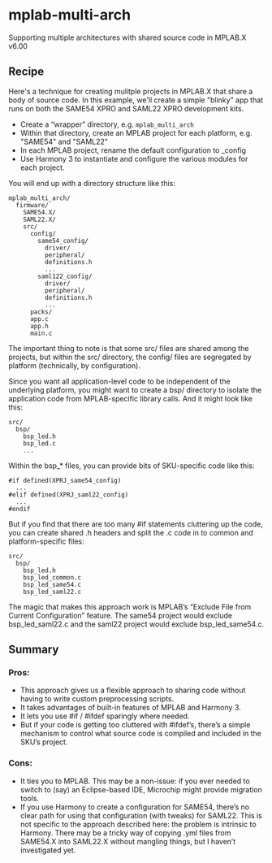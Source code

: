# mplab-multi-arch

Supporting multiple architectures with shared source code in MPLAB.X v6.00

## Recipe

Here's a technique for creating mulitple projects in MPLAB.X that share a body of source code.  In this example, we'll create a simple "blinky" app that runs on both the SAME54 XPRO and SAML22 XPRO development kits.

* Create a “wrapper” directory, e.g. `mplab_multi_arch`
* Within that directory, create an MPLAB project for each platform, e.g. "SAME54" and "SAML22"
* In each MPLAB project, rename the default configuration to <platform>_config
* Use Harmony 3 to instantiate and configure the various modules for each project.

You will end up with a directory structure like this:
```
mplab_multi_arch/
  firmware/
    SAME54.X/
    SAML22.X/
    src/
      config/
        same54_config/
          driver/
          peripheral/
          definitions.h
          ...
        saml122_config/
          driver/
          peripheral/
          definitions.h
          ...
      packs/
      app.c
      app.h
      main.c
```

The important thing to note is that some src/ files are shared among the projects, but within the src/ directory, the config/ files are segregated by platform (technically, by configuration).

Since you want all application-level code to be independent of the underlying platform, you might want to create a bsp/ directory to isolate the application code from MPLAB-specific library calls.  And it might look like this:
```
src/
  bsp/
    bsp_led.h
    bsp_led.c
    ...
```
Within the bsp_* files, you can provide bits of SKU-specific code like this:
```
#if defined(XPRJ_same54_config)
  ...
#elif defined(XPRJ_saml22_config)
  ...
#endif
```
But if you find that there are too many #if statements cluttering up the code, you can create shared .h headers and split the .c code in to common and platform-specific files:
```
src/
  bsp/
    bsp_led.h
    bsp_led_common.c
    bsp_led_same54.c
    bsp_led_saml22.c
```
The magic that makes this approach work is MPLAB’s “Exclude File from Current Configuration” feature.  The same54 project would exclude bsp_led_saml22.c and the saml22 project would exclude bsp_led_same54.c.

## Summary

### Pros:

* This approach gives us a flexible approach to sharing code without having to write custom preprocessing scripts.
* It takes advantages of built-in features of MPLAB and Harmony 3.
* It lets you use #if / #ifdef sparingly where needed.
* But if your code is getting too cluttered with #ifdef’s, there’s a simple mechanism to control what source code is compiled and included in the SKU’s project.

### Cons:

* It ties you to MPLAB.  This may be a non-issue: if you ever needed to switch to (say) an Eclipse-based IDE, Microchip might provide migration tools.
* If you use Harmony to create a configuration for SAME54, there’s no clear path for using that configuration (with tweaks) for SAML22.  This is not specific to the approach described here: the problem is intrinsic to Harmony.  There may be a tricky way of copying .yml files from SAME54.X into SAML22.X without mangling things, but I haven’t investigated yet.

